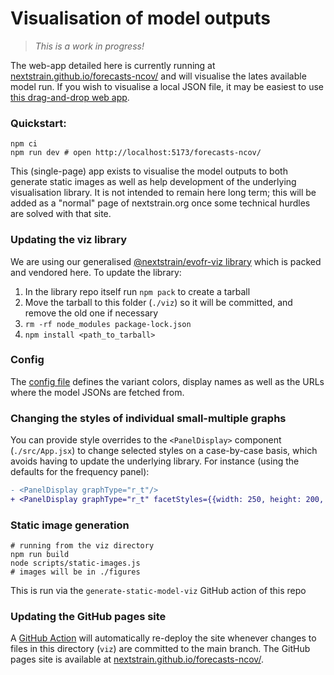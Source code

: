 # Visualisation of model outputs

> _This is a work in progress!_


The web-app detailed here is currently running at [nextstrain.github.io/forecasts-ncov/](https://nextstrain.github.io/forecasts-ncov/) and will visualise the lates available model run.
If you wish to visualise a local JSON file, it may be easiest to use [this drag-and-drop web app](https://nextstrain.github.io/forecasts-viz/).


### Quickstart:

```
npm ci
npm run dev # open http://localhost:5173/forecasts-ncov/
```

This (single-page) app exists to visualise the model outputs to both generate static images as well as help development of the underlying visualisation library.
It is not intended to remain here long term; this will be added as a "normal" page of nextstrain.org once some technical hurdles are solved with that site.

### Updating the viz library

We are using our generalised [@nextstrain/evofr-viz library](https://github.com/nextstrain/forecasts-viz) which is packed and
vendored here. To update the library:

1. In the library repo itself run `npm pack` to create a tarball
2. Move the tarball to this folder (`./viz`) so it will be committed, and remove the old one if necessary
3. `rm -rf node_modules package-lock.json`
4. `npm install <path_to_tarball>`

### Config

The [config file](./src/config.js) defines the variant colors, display names as well as the URLs where the model JSONs are fetched from.

### Changing the styles of individual small-multiple graphs

You can provide style overrides to the `<PanelDisplay>` component (`./src/App.jsx`) to change selected styles on a case-by-case basis, which avoids having to update the underlying library. For instance (using the defaults for the frequency panel):

```diff
- <PanelDisplay graphType="r_t"/>
+ <PanelDisplay graphType="r_t" facetStyles={{width: 250, height: 200, top: 5, right: 0, bottom: 20, left: 35}}/>
```

### Static image generation

```
# running from the viz directory
npm run build
node scripts/static-images.js
# images will be in ./figures
```

This is run via the `generate-static-model-viz` GitHub action of this repo


### Updating the GitHub pages site

A [GitHub Action](https://github.com/nextstrain/forecasts-ncov/blob/main/.github/workflows/deploy-viz-app.yaml) will automatically re-deploy the site whenever changes to files in this directory (`viz`) are committed to the main branch.
The GitHub pages site is available at [nextstrain.github.io/forecasts-ncov/](https://nextstrain.github.io/forecasts-ncov/).

